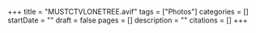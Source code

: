 +++
title = "MUSTCTVLONETREE.avif"
tags = ["Photos"]
categories = []
startDate = ""
draft = false
pages = []
description = ""
citations = []
+++

